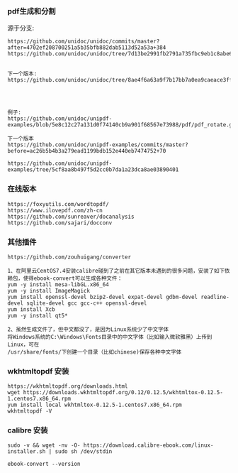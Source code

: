 ### pdf生成和分割

源于分支:

    https://github.com/unidoc/unidoc/commits/master?after=4702ef208700251a5b35bfb882dab5113d52a53a+384
    https://github.com/unidoc/unidoc/tree/7d13be2991fb2791a735fbc9eb1c8abe64ed18f2


    下一个版本:
    https://github.com/unidoc/unidoc/tree/8ae4f6a63a9f7b17bb7a0ea9caeace3ffe45f910




    例子:
    https://github.com/unidoc/unipdf-examples/blob/5e8c12c27a131d0f74140cb9a901f68567e73988/pdf/pdf_rotate.go
    
    下一个版本
    https://github.com/unidoc/unipdf-examples/commits/master?before=ac26b5b4b3a279ead1199bdb152e440eb7474752+70

    https://github.com/unidoc/unipdf-examples/tree/5cf8aa8b497f5d2cc0b7da1a23dca8ae03890401


### 在线版本

    https://foxyutils.com/wordtopdf/
    https://www.ilovepdf.com/zh-cn
    https://github.com/sunreaver/docanalysis
    https://github.com/sajari/docconv


### 其他插件


    https://github.com/zouhuigang/converter

    1、在阿里云CentOS7.4安装calibre碰到了之前在其它版本未遇到的很多问题，安装了如下依赖包，使得ebook-convert可以生成各种文件：
    yum -y install mesa-libGL.x86_64
    yum -y install ImageMagick
    yum install openssl-devel bzip2-devel expat-devel gdbm-devel readline-devel sqlite-devel gcc gcc-c++ openssl-devel
    yum install Xcb
    yum -y install qt5*

    2、虽然生成文件了，但中文都没了，是因为Linux系统少了中文字体
    将Windows系统的C:\Windows\Fonts目录中的中文字体（比如输入微软雅黑）上传到Linux，可在
    /usr/share/fonts/下创建一个目录（比如chinese)保存各种中文字体

### wkhtmltopdf 安装

    https://wkhtmltopdf.org/downloads.html
    wget https://downloads.wkhtmltopdf.org/0.12/0.12.5/wkhtmltox-0.12.5-1.centos7.x86_64.rpm
    yum install local wkhtmltox-0.12.5-1.centos7.x86_64.rpm
    wkhtmltopdf -V

### calibre 安装

    sudo -v && wget -nv -O- https://download.calibre-ebook.com/linux-installer.sh | sudo sh /dev/stdin

    ebook-convert --version

